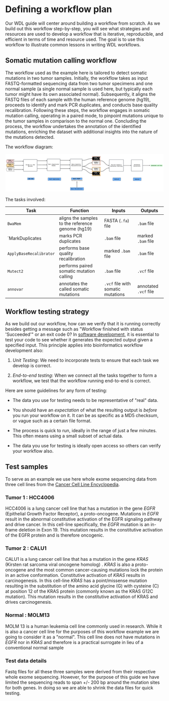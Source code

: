 

# Defining a workflow plan

Our WDL guide will center around building a workflow from scratch. As we build out this workflow step-by-step, you will see what strategies and resources are used to develop a workflow that is iterative, reproducible, and efficient in terms of time and resource used. The goal is to use this workflow to illustrate common lessons in writing WDL workflows.

## Somatic mutation calling workflow

The workflow used as the example  here is tailored to detect somatic mutations in two tumor samples. Initially, the workflow takes as input FASTQ-formatted sequencing data from two tumor specimens and one normal sample (a single normal sample is used here, but typically each tumor might have its own associated normal). Subsequently, it aligns the FASTQ files of each sample with the human reference genome (hg19), proceeds to identify and mark PCR duplicates, and conducts base quality recalibration. Following these steps, the workflow engages in somatic mutation calling, operating in a paired mode, to pinpoint mutations unique to the tumor samples in comparison to the normal one. Concluding the process, the workflow undertakes the annotation of the identified mutations, enriching the dataset with additional insights into the nature of the mutations detected.

The workflow diagram:

[![Workflow Diagram](assets/WDL_101_Course.png)](assets/WDL_101_Course.png)


The tasks involved:

|Task|Function|Inputs|Outputs|
|----|--------|------|-------|
|`BwaMem`|aligns the samples to the reference genome (hg19)|FASTA (`.fa`) file|`.bam` file|
|`MarkDuplicates|marks PCR duplicates|`.bam` file|marked `.bam` file|
|`ApplyBaseRecalibrator`|performs base quality recalibration|marked `.bam` file|`.bam` file|
|`Mutect2`|performs paired somatic mutation calling|`.bam` file|`.vcf` file|
|`annovar`|annotates the called somatic mutations|`.vcf` file with somatic mutations|annotated `.vcf` file| 


## Workflow testing strategy

As we build out our workflow, how can we verify that it is running correctly besides getting a message such as "Workflow finished with status 'Succeeded'" or an exit code 0? In [software development](https://www.atlassian.com/continuous-delivery/software-testing), it is essential to test your code to see whether it generates the expected output given a specified input. This principle applies into bioinformatics workflow development also:

1.  *Unit Testing*: We need to incorporate tests to ensure that each task we develop is correct.

2.  *End-to-end testing*: When we connect all the tasks together to form a workflow, we test that the workflow running end-to-end is correct.

Here are some guidelines for any form of testing:

-   The data you use for testing needs to be representative of "real" data.

-   You should have an *expectation* of what the resulting output is *before* you run your workflow on it. It can be as specific as a MD5 checksum, or vague such as a certain file format.

-   The process is quick to run, ideally in the range of just a few minutes. This often means using a small subset of actual data.

-   The data you use for testing is ideally open access so others can verify your workflow also.


## Test samples 
To serve as an example we use here whole exome sequencing data from three cell lines from the [Cancer Cell Line Encyclopedia](https://pubmed.ncbi.nlm.nih.gov/31068700/). 

### Tumor 1 : HCC4006
HCC4006 is a lung cancer cell line that has a mutation in the gene *EGFR* (Epithelial Growth Factor Receptor), a proto-oncogene. Mutations in *EGFR* result in the abnormal constitutive activation of the EGFR signaling pathway and drive cancer. In this cell-line specifically, the *EGFR* mutation is an in-frame deletion in Exon 19. This mutation results in the constitutive activation of the EGFR protein and is therefore oncogenic. 

### Tumor 2 : CALU1
CALU1 is a lung cancer cell line that has a mutation in the gene *KRAS* (Kirsten rat sarcoma viral oncogene homolog) . *KRAS* is also a proto-oncogene and the most common cancer-causing mutations lock the protein in an active conformation. Constitutive activation of *KRAS* results in  carcinogenesis. In this cell-line *KRAS*  has a point/missense mutation resulting in the substitution of the amino acid glycine (G) with cysteine (C) at position 12 of the KRAS protein (commonly known as the KRAS G12C mutation). This mutation results in the constitutive activation of KRAS and drives carcinogenesis. 

### Normal : MOLM13
MOLM 13 is a human leukemia cell line commonly used in research. While it is also a cancer cell line for the purposes of this workflow example we are going to consider it as a "normal". This cell line does not have mutations in *EGFR* nor in *KRAS* and therefore is a practical surrogate in lieu of a conventional normal sample

### Test data details
Fastq files for all these three samples were derived from their respective whole exome sequencing. However, for the purpose of this guide we have limited the sequencing reads to span +/- 200 bp around the mutation sites for both genes. In doing so we are able to shrink the data files for quick testing. 
